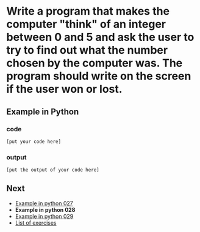 # Write a program that makes the computer "think" of an integer between 0 and 5 and ask the user to try to find out what the number chosen by the computer was. The program should write on the screen if the user won or lost.

## Example in Python

### code

``` python
[put your code here]
```

### output

```
[put the output of your code here]
```

## Next

- [Example in python 027](../../027/python)
- **Example in python 028**
- [Example in python 029](../../029/python)
- [List of exercises](../..)
